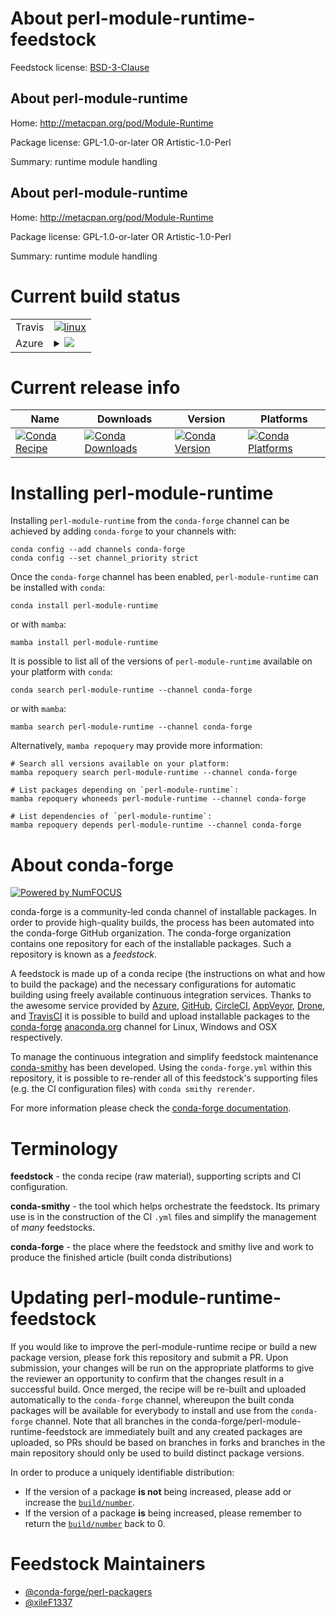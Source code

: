 About perl-module-runtime-feedstock
===================================

Feedstock license: [BSD-3-Clause](https://github.com/conda-forge/perl-module-runtime-feedstock/blob/main/LICENSE.txt)


About perl-module-runtime
-------------------------

Home: http://metacpan.org/pod/Module-Runtime

Package license: GPL-1.0-or-later OR Artistic-1.0-Perl

Summary: runtime module handling

About perl-module-runtime
-------------------------

Home: http://metacpan.org/pod/Module-Runtime

Package license: GPL-1.0-or-later OR Artistic-1.0-Perl

Summary: runtime module handling

Current build status
====================


<table><tr>
    <td>Travis</td>
    <td>
      <a href="https://app.travis-ci.com/conda-forge/perl-module-runtime-feedstock">
        <img alt="linux" src="https://img.shields.io/travis/com/conda-forge/perl-module-runtime-feedstock/main.svg?label=Linux">
      </a>
    </td>
  </tr>
    
  <tr>
    <td>Azure</td>
    <td>
      <details>
        <summary>
          <a href="https://dev.azure.com/conda-forge/feedstock-builds/_build/latest?definitionId=18248&branchName=main">
            <img src="https://dev.azure.com/conda-forge/feedstock-builds/_apis/build/status/perl-module-runtime-feedstock?branchName=main">
          </a>
        </summary>
        <table>
          <thead><tr><th>Variant</th><th>Status</th></tr></thead>
          <tbody><tr>
              <td>linux_64</td>
              <td>
                <a href="https://dev.azure.com/conda-forge/feedstock-builds/_build/latest?definitionId=18248&branchName=main">
                  <img src="https://dev.azure.com/conda-forge/feedstock-builds/_apis/build/status/perl-module-runtime-feedstock?branchName=main&jobName=linux&configuration=linux%20linux_64_" alt="variant">
                </a>
              </td>
            </tr><tr>
              <td>linux_aarch64</td>
              <td>
                <a href="https://dev.azure.com/conda-forge/feedstock-builds/_build/latest?definitionId=18248&branchName=main">
                  <img src="https://dev.azure.com/conda-forge/feedstock-builds/_apis/build/status/perl-module-runtime-feedstock?branchName=main&jobName=linux&configuration=linux%20linux_aarch64_" alt="variant">
                </a>
              </td>
            </tr><tr>
              <td>linux_ppc64le</td>
              <td>
                <a href="https://dev.azure.com/conda-forge/feedstock-builds/_build/latest?definitionId=18248&branchName=main">
                  <img src="https://dev.azure.com/conda-forge/feedstock-builds/_apis/build/status/perl-module-runtime-feedstock?branchName=main&jobName=linux&configuration=linux%20linux_ppc64le_" alt="variant">
                </a>
              </td>
            </tr><tr>
              <td>osx_64</td>
              <td>
                <a href="https://dev.azure.com/conda-forge/feedstock-builds/_build/latest?definitionId=18248&branchName=main">
                  <img src="https://dev.azure.com/conda-forge/feedstock-builds/_apis/build/status/perl-module-runtime-feedstock?branchName=main&jobName=osx&configuration=osx%20osx_64_" alt="variant">
                </a>
              </td>
            </tr>
          </tbody>
        </table>
      </details>
    </td>
  </tr>
</table>

Current release info
====================

| Name | Downloads | Version | Platforms |
| --- | --- | --- | --- |
| [![Conda Recipe](https://img.shields.io/badge/recipe-perl--module--runtime-green.svg)](https://anaconda.org/conda-forge/perl-module-runtime) | [![Conda Downloads](https://img.shields.io/conda/dn/conda-forge/perl-module-runtime.svg)](https://anaconda.org/conda-forge/perl-module-runtime) | [![Conda Version](https://img.shields.io/conda/vn/conda-forge/perl-module-runtime.svg)](https://anaconda.org/conda-forge/perl-module-runtime) | [![Conda Platforms](https://img.shields.io/conda/pn/conda-forge/perl-module-runtime.svg)](https://anaconda.org/conda-forge/perl-module-runtime) |

Installing perl-module-runtime
==============================

Installing `perl-module-runtime` from the `conda-forge` channel can be achieved by adding `conda-forge` to your channels with:

```
conda config --add channels conda-forge
conda config --set channel_priority strict
```

Once the `conda-forge` channel has been enabled, `perl-module-runtime` can be installed with `conda`:

```
conda install perl-module-runtime
```

or with `mamba`:

```
mamba install perl-module-runtime
```

It is possible to list all of the versions of `perl-module-runtime` available on your platform with `conda`:

```
conda search perl-module-runtime --channel conda-forge
```

or with `mamba`:

```
mamba search perl-module-runtime --channel conda-forge
```

Alternatively, `mamba repoquery` may provide more information:

```
# Search all versions available on your platform:
mamba repoquery search perl-module-runtime --channel conda-forge

# List packages depending on `perl-module-runtime`:
mamba repoquery whoneeds perl-module-runtime --channel conda-forge

# List dependencies of `perl-module-runtime`:
mamba repoquery depends perl-module-runtime --channel conda-forge
```


About conda-forge
=================

[![Powered by
NumFOCUS](https://img.shields.io/badge/powered%20by-NumFOCUS-orange.svg?style=flat&colorA=E1523D&colorB=007D8A)](https://numfocus.org)

conda-forge is a community-led conda channel of installable packages.
In order to provide high-quality builds, the process has been automated into the
conda-forge GitHub organization. The conda-forge organization contains one repository
for each of the installable packages. Such a repository is known as a *feedstock*.

A feedstock is made up of a conda recipe (the instructions on what and how to build
the package) and the necessary configurations for automatic building using freely
available continuous integration services. Thanks to the awesome service provided by
[Azure](https://azure.microsoft.com/en-us/services/devops/), [GitHub](https://github.com/),
[CircleCI](https://circleci.com/), [AppVeyor](https://www.appveyor.com/),
[Drone](https://cloud.drone.io/welcome), and [TravisCI](https://travis-ci.com/)
it is possible to build and upload installable packages to the
[conda-forge](https://anaconda.org/conda-forge) [anaconda.org](https://anaconda.org/)
channel for Linux, Windows and OSX respectively.

To manage the continuous integration and simplify feedstock maintenance
[conda-smithy](https://github.com/conda-forge/conda-smithy) has been developed.
Using the ``conda-forge.yml`` within this repository, it is possible to re-render all of
this feedstock's supporting files (e.g. the CI configuration files) with ``conda smithy rerender``.

For more information please check the [conda-forge documentation](https://conda-forge.org/docs/).

Terminology
===========

**feedstock** - the conda recipe (raw material), supporting scripts and CI configuration.

**conda-smithy** - the tool which helps orchestrate the feedstock.
                   Its primary use is in the construction of the CI ``.yml`` files
                   and simplify the management of *many* feedstocks.

**conda-forge** - the place where the feedstock and smithy live and work to
                  produce the finished article (built conda distributions)


Updating perl-module-runtime-feedstock
======================================

If you would like to improve the perl-module-runtime recipe or build a new
package version, please fork this repository and submit a PR. Upon submission,
your changes will be run on the appropriate platforms to give the reviewer an
opportunity to confirm that the changes result in a successful build. Once
merged, the recipe will be re-built and uploaded automatically to the
`conda-forge` channel, whereupon the built conda packages will be available for
everybody to install and use from the `conda-forge` channel.
Note that all branches in the conda-forge/perl-module-runtime-feedstock are
immediately built and any created packages are uploaded, so PRs should be based
on branches in forks and branches in the main repository should only be used to
build distinct package versions.

In order to produce a uniquely identifiable distribution:
 * If the version of a package **is not** being increased, please add or increase
   the [``build/number``](https://docs.conda.io/projects/conda-build/en/latest/resources/define-metadata.html#build-number-and-string).
 * If the version of a package **is** being increased, please remember to return
   the [``build/number``](https://docs.conda.io/projects/conda-build/en/latest/resources/define-metadata.html#build-number-and-string)
   back to 0.

Feedstock Maintainers
=====================

* [@conda-forge/perl-packagers](https://github.com/orgs/conda-forge/teams/perl-packagers/)
* [@xileF1337](https://github.com/xileF1337/)


